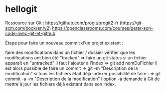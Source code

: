 # hellogit

Ressource sur Git : https://github.com/progit/progit2-fr (https://git-scm.com/book/en/v2) https://openclassrooms.com/courses/gerer-son-code-avec-git-et-github

Étape pour faire un nouveau commit d'un projet existant :

faire des modifications dans un fichier / dossier
vérifier que les modifications ont bien été "tracked" => faire un git status
si un fichier apparaît en "untracked" il faut l'ajouter à l'index => git add nomDuFichier
il est alors possible de faire un commit => git -m "Description de la modification"
si tous les fichiers était déjà indexer possibilité de faire : => git commit -a -m "Description de la modification" l'option -a demande à Git de mettre à jour les fichiers déjà existant dans son index.
